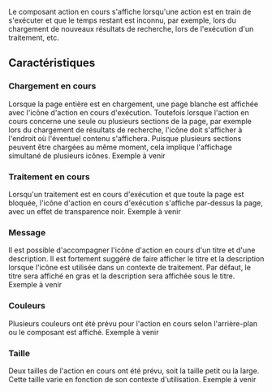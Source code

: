 Le composant action en cours s'affiche lorsqu'une action est en train de s'exécuter et que le temps restant est inconnu, par exemple, lors du chargement de nouveaux résultats de recherche, lors de l'exécution d'un traitement, etc.

## Caractéristiques

### Chargement en cours
Lorsque la page entière est en chargement, une page blanche est affichée avec l'icône d'action en cours d'exécution. Toutefois lorsque l'action en cours concerne une seule ou plusieurs sections de la page, par exemple lors du chargement de résultats de recherche, l'icône doit s'afficher à l'endroit où l'éventuel contenu s'affichera. Puisque plusieurs sections peuvent être chargées au même moment, cela implique l'affichage simultané de plusieurs icônes.
<m-message class="m-u--margin-top" skin="light" state="information">Exemple à venir</m-message>

### Traitement en cours
Lorsqu'un traitement est en cours d'exécution et que toute la page est bloquée, l'icône d'action en cours d'exécution s'affiche par-dessus la page, avec un effet de transparence noir.
<m-message class="m-u--margin-top" skin="light" state="information">Exemple à venir</m-message>

### Message
Il est possible d'accompagner l'icône d'action en cours d'un titre et d'une description. Il est fortement suggéré de faire afficher le titre et la description lorsque l'icône est utilisée dans un contexte de traitement. Par défaut, le titre sera affiché en gras et la description sera affichée sous le titre.
<m-message class="m-u--margin-top" skin="light" state="information">Exemple à venir</m-message>

### Couleurs
Plusieurs couleurs ont été prévu pour l'action en cours selon l'arrière-plan ou le composant est affiché.
<m-message class="m-u--margin-top" skin="light" state="information">Exemple à venir</m-message>

### Taille
Deux tailles de l'action en cours ont été prévu, soit la taille petit ou la large. Cette taille varie en fonction de son contexte d'utilisation.
<m-message class="m-u--margin-top" skin="light" state="information">Exemple à venir</m-message>
